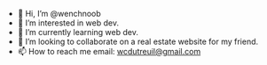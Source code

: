 - 👋 Hi, I’m @wenchnoob
- 👀 I’m interested in web dev.
- 🌱 I’m currently learning web dev.
- 💞️ I’m looking to collaborate on a real estate website for my friend.
- 📫 How to reach me email: wcdutreuil@gmail.com

<!---
wenchnoob/wenchnoob is a ✨ special ✨ repository because its `README.md` (this file) appears on your GitHub profile.
You can click the Preview link to take a look at your changes.
--->
